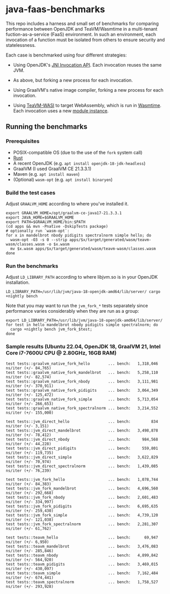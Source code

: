 # java-faas-benchmarks

This repo includes a harness and small set of benchmarks for comparing
performance between OpenJDK and TeaVM/Wasmtime in a multi-tenant
fuction-as-a-service (FaaS) environment.  In such an environment, each
invocation of a function must be isolated from others to ensure security and
statelessness.

Each case is benchmarked using four different strategies:

- Using OpenJDK's [JNI Invocation API](https://docs.oracle.com/en/java/javase/18/docs/specs/jni/invocation.html).  Each invocation reuses the same JVM.

- As above, but forking a new process for each invocation.

- Using GraalVM's native image compiler, forking a new process for each invocation.

- Using [TeaVM-WASI](https://github.com/fermyon/teavm-wasi) to target WebAssembly, which is run in [Wasmtime](https://github.com/bytecodealliance/wasmtime).  Each invocation uses a new [module instance](https://docs.rs/wasmtime/latest/wasmtime/struct.Instance.html).

## Running the benchmarks

### Prerequisites

- POSIX-compatible OS (due to the use of the `fork` system call)
- [Rust](https://rustup.rs/)
- A recent OpenJDK (e.g. `apt install openjdk-18-jdk-headless`)
- GraalVM (I used GraalVM CE 21.3.3.1)
- Maven (e.g. `apt install maven`)
- (Optional) `wasm-opt` (e.g. `apt install binaryen`)

### Build the test cases

Adjust `GRAALVM_HOME` according to where you've installed it.

```
export GRAALVM_HOME=/opt/graalvm-ce-java17-21.3.3.1
export JAVA_HOME=$GRAALVM_HOME
export PATH=$GRAALVM_HOME/bin:$PATH
(cd apps && mvn -Pnative -DskipTests package)
# optionally run `wasm-opt`:
for x in mandelbrot nbody pidigits spectralnorm simple hello; do
  wasm-opt -O3 -s 0 --strip apps/$x/target/generated/wasm/teavm-wasm/classes.wasm -o $x.wasm
  mv $x.wasm apps/$x/target/generated/wasm/teavm-wasm/classes.wasm
done
```

### Run the benchmarks

Adjust `LD_LIBRARY_PATH` according to where libjvm.so is in your OpenJDK installation.

```
LD_LIBRARY_PATH=/usr/lib/jvm/java-18-openjdk-amd64/lib/server/ cargo +nightly bench
```

Note that you may want to run the `jvm_fork_*` tests separately since performance varies considerably when
they are run as a group:

```
export LD_LIBRARY_PATH=/usr/lib/jvm/java-18-openjdk-amd64/lib/server/
for test in hello mandelbrot nbody pidigits simple spectralnorm; do
  cargo +nightly bench jvm_fork_$test;
done
```

### Sample results (Ubuntu 22.04, OpenJDK 18, GraalVM 21, Intel Core i7-7600U CPU @ 2.80GHz, 16GB RAM)

```
test tests::graalvm_native_fork_hello        ... bench:   1,318,046 ns/iter (+/- 84,765)
test tests::graalvm_native_fork_mandelbrot   ... bench:   5,258,110 ns/iter (+/- 82,574)
test tests::graalvm_native_fork_nbody        ... bench:   3,111,981 ns/iter (+/- 370,911)
test tests::graalvm_native_fork_pidigits     ... bench:   3,064,349 ns/iter (+/- 125,472)
test tests::graalvm_native_fork_simple       ... bench:   5,713,054 ns/iter (+/- 266,653)
test tests::graalvm_native_fork_spectralnorm ... bench:   3,214,552 ns/iter (+/- 155,000)

test tests::jvm_direct_hello                 ... bench:         834 ns/iter (+/- 3,151)
test tests::jvm_direct_mandelbrot            ... bench:   3,498,878 ns/iter (+/- 78,412)
test tests::jvm_direct_nbody                 ... bench:     984,568 ns/iter (+/- 44,228)
test tests::jvm_direct_pidigits              ... bench:     559,801 ns/iter (+/- 119,735)
test tests::jvm_direct_simple                ... bench:   3,622,829 ns/iter (+/- 70,974)
test tests::jvm_direct_spectralnorm          ... bench:   1,439,085 ns/iter (+/- 76,239)

test tests::jvm_fork_hello                   ... bench:   1,078,744 ns/iter (+/- 84,383)
test tests::jvm_fork_mandelbrot              ... bench:   4,696,560 ns/iter (+/- 292,668)
test tests::jvm_fork_nbody                   ... bench:   2,601,483 ns/iter (+/- 334,997)
test tests::jvm_fork_pidigits                ... bench:   6,695,635 ns/iter (+/- 259,430)
test tests::jvm_fork_simple                  ... bench:   4,739,120 ns/iter (+/- 121,038)
test tests::jvm_fork_spectralnorm            ... bench:   2,281,307 ns/iter (+/- 61,762)

test tests::teavm_hello                      ... bench:      69,947 ns/iter (+/- 6,950)
test tests::teavm_mandelbrot                 ... bench:   3,476,083 ns/iter (+/- 285,846)
test tests::teavm_nbody                      ... bench:   4,899,842 ns/iter (+/- 564,920)
test tests::teavm_pidigits                   ... bench:   3,469,015 ns/iter (+/- 430,097)
test tests::teavm_simple                     ... bench:   7,162,484 ns/iter (+/- 674,441)
test tests::teavm_spectralnorm               ... bench:   1,758,527 ns/iter (+/- 293,928)
```
